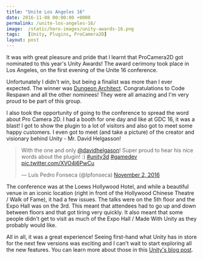 ```yaml
---
title: "Unite Los Angeles 16"
date: 2016-11-08 00:00:00 +0000
permalink: /unite-los-angeles-16/
image:  /static/hero-images/unity-awards-16.png
tags:   [Unity, Plugins, ProCamera2D]
layout: post
---
```

It was with great pleasure and pride that I learnt that ProCamera2D got nominated to this year's Unity Awards! The award cerimony took place in Los Angeles, on the first evening of the Unite 16 conference.

Unfortunately I didn't win, but being a finalist was more than I ever expected. The winner was <a href="https://www.assetstore.unity3d.com/en/#!/content/53895" target="_blank">Dungeon Architect</a>. Congratulations to Code Respawn and all the other nominees! They were all amazing and I'm very proud to be part of this group.

I also took the opportunity of going to the conference to spread the word about Pro Camera 2D. I had a booth for one day and like at GDC 16, it was a blast! I got to show the plugin to a lot of visitors and also got to meet some happy customers. I even got to meet (and take a picture) of the creator and visionary behind Unity - Mr. David Helgasson!

<blockquote class="twitter-tweet"><p lang="en" dir="ltr">With the one and only <a href="https://twitter.com/davidhelgason?ref_src=twsrc%5Etfw">@davidhelgason</a>! Super proud to hear his nice words about the plugin! :) <a href="https://twitter.com/hashtag/unity3d?src=hash&amp;ref_src=twsrc%5Etfw">#unity3d</a> <a href="https://twitter.com/hashtag/gamedev?src=hash&amp;ref_src=twsrc%5Etfw">#gamedev</a> <a href="https://t.co/XVO4i6PwCu">pic.twitter.com/XVO4i6PwCu</a></p>&mdash; Luís Pedro Fonseca (@lpfonseca) <a href="https://twitter.com/lpfonseca/status/793951852152770560?ref_src=twsrc%5Etfw">November 2, 2016</a></blockquote> <script async src="https://platform.twitter.com/widgets.js" charset="utf-8"></script>

The conference was at the Loews Hollywood Hotel, and while a beautiful venue in an iconic location (right in front of the Hollywood Chinese Theatre / Walk of Fame), it had a few issues. The talks were on the 5th floor and the Expo Hall was on the 3rd. This meant that attendees had to go up and down between floors and that got tiring very quickly. It also meant that some people didn't get to visit as much of the Expo Hall / Made With Unity as they probably would like.

All in all, it was a great experience! Seeing first-hand what Unity has in store for the next few versions was exciting and I can't wait to start exploring all the new features. You can learn more about those in this <a href="https://blogs.unity3d.com/2016/11/01/unite-2016-keynote-wrap-up-news-on-graphics-platforms-vr-and-more/" target="_blank">Unity's blog post</a>.